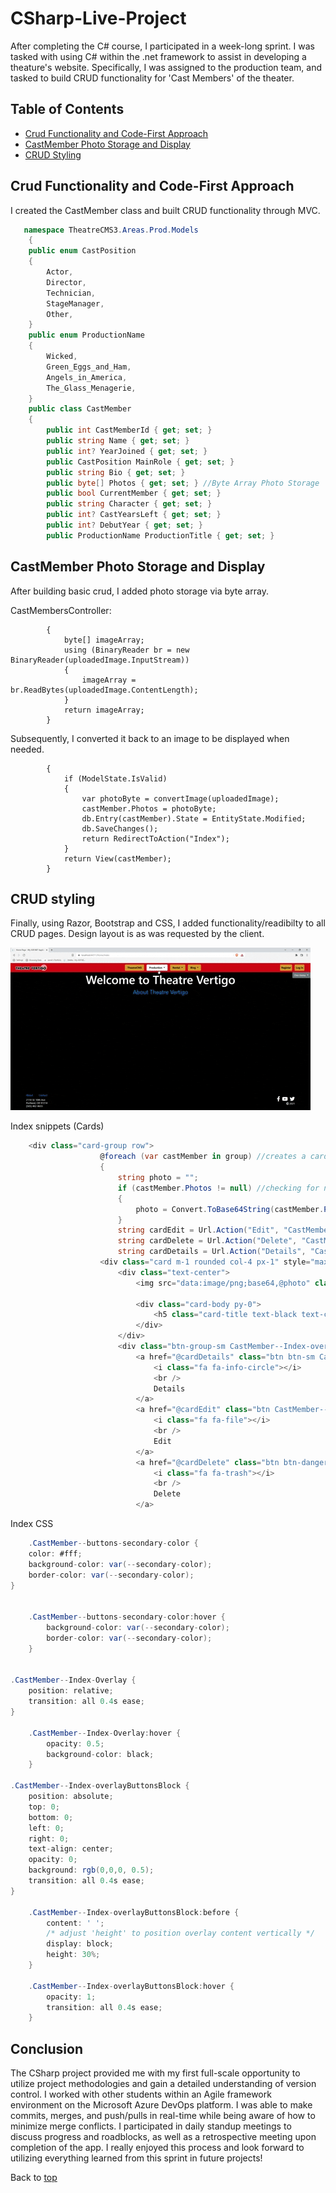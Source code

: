 # CSharp-Live-Project
After completing the C# course, I participated in a week-long sprint. I was tasked with using C# within the .net framework to assist in developing a theature's website. Specifically, I was assigned to the production team, and tasked to build CRUD functionality for 'Cast Members' of the theater. 

## Table of Contents
- [Crud Functionality and Code-First Approach](#Crud-Functionality-and-Code-First-Approach)
- [CastMember Photo Storage and Display](#CastMember-Photo-Storage-and-Display)
- [CRUD Styling](#CRUD-Styling)

## Crud Functionality and Code-First Approach
I created the CastMember class and built CRUD functionality through MVC. 
```cs
   namespace TheatreCMS3.Areas.Prod.Models
    {
    public enum CastPosition
    {
        Actor,
        Director,
        Technician,
        StageManager,
        Other,
    }
    public enum ProductionName
    {
        Wicked,
        Green_Eggs_and_Ham,
        Angels_in_America,
        The_Glass_Menagerie,
    }
    public class CastMember
    {
        public int CastMemberId { get; set; }
        public string Name { get; set; }
        public int? YearJoined { get; set; }
        public CastPosition MainRole { get; set; }
        public string Bio { get; set; }
        public byte[] Photos { get; set; } //Byte Array Photo Storage
        public bool CurrentMember { get; set; }
        public string Character { get; set; }
        public int? CastYearsLeft { get; set; }
        public int? DebutYear { get; set; }
        public ProductionName ProductionTitle { get; set; }
```



## CastMember Photo Storage and Display
After building basic crud, I added photo storage via byte array.

CastMembersController:
```public byte[] convertImage(HttpPostedFileBase uploadedImage)
        {
            byte[] imageArray;
            using (BinaryReader br = new BinaryReader(uploadedImage.InputStream))
            {
                imageArray = br.ReadBytes(uploadedImage.ContentLength);
            }
            return imageArray;
        }
```


Subsequently, I converted it back to an image to be displayed when needed.
```public ActionResult Edit([Bind(Include = "CastMemberId,Name,YearJoined,MainRole,Bio,CurrentMember,Character,CastYearLeft,DebutYear,Photos,ProductionTitle")] CastMember castMember, HttpPostedFileBase uploadedImage)
        {
            if (ModelState.IsValid)
            {
                var photoByte = convertImage(uploadedImage);
                castMember.Photos = photoByte;
                db.Entry(castMember).State = EntityState.Modified;
                db.SaveChanges();
                return RedirectToAction("Index");
            }
            return View(castMember);
        }
```

## CRUD styling
Finally, using Razor, Bootstrap and CSS, I added functionality/readibilty to all CRUD pages. Design layout is as was requested by the client.

![Index](/videos/giphy.gif)

Index snippets (Cards)
```cs
    <div class="card-group row">
                    @foreach (var castMember in group) //creates a card from each model and 'group'(s) them by 'ProductionTitle'
                    {
                        string photo = "";
                        if (castMember.Photos != null) //checking for null
                        {
                            photo = Convert.ToBase64String(castMember.Photos);
                        }
                        string cardEdit = Url.Action("Edit", "CastMembers", new { id = castMember.CastMemberId });
                        string cardDelete = Url.Action("Delete", "CastMembers", new { id = castMember.CastMemberId });
                        string cardDetails = Url.Action("Details", "CastMembers", new { id = castMember.CastMemberId });
                    <div class="card m-1 rounded col-4 px-1" style="max-width:13rem; width: auto;">
                        <div class="text-center">
                            <img src="data:image/png;base64,@photo" class="rounded card-img-top CastMember--Index-Overlay" alt="...">

                            <div class="card-body py-0">
                                <h5 class="card-title text-black text-center pt-1" style="max-width:100%;">@Html.DisplayFor(modelItem => castMember.Name)</h5>
                            </div>
                        </div>
                        <div class="btn-group-sm CastMember--Index-overlayButtonsBlock">
                            <a href="@cardDetails" class="btn btn-sm CastMember--buttons-secondary-color">
                                <i class="fa fa-info-circle"></i>
                                <br />
                                Details
                            </a>
                            <a href="@cardEdit" class="btn CastMember--buttons-secondary-color">
                                <i class="fa fa-file"></i>
                                <br />
                                Edit
                            </a>
                            <a href="@cardDelete" class="btn btn-danger">
                                <i class="fa fa-trash"></i>
                                <br />
                                Delete
                            </a>
```
Index CSS
```cs
    .CastMember--buttons-secondary-color {
    color: #fff;
    background-color: var(--secondary-color);
    border-color: var(--secondary-color);
}


    .CastMember--buttons-secondary-color:hover {
        background-color: var(--secondary-color);
        border-color: var(--secondary-color);
    }


.CastMember--Index-Overlay {
    position: relative;
    transition: all 0.4s ease;
}

    .CastMember--Index-Overlay:hover {
        opacity: 0.5;
        background-color: black;
    }

.CastMember--Index-overlayButtonsBlock {
    position: absolute;
    top: 0;
    bottom: 0;
    left: 0;
    right: 0;
    text-align: center;
    opacity: 0;
    background: rgb(0,0,0, 0.5);
    transition: all 0.4s ease;
}

    .CastMember--Index-overlayButtonsBlock:before {
        content: ' ';
        /* adjust 'height' to position overlay content vertically */
        display: block;
        height: 30%;
    }

    .CastMember--Index-overlayButtonsBlock:hover {
        opacity: 1;
        transition: all 0.4s ease;
    }

```

## Conclusion
The CSharp project provided me with my first full-scale opportunity to utilize project methodologies and gain a detailed understanding of version control. I worked with other students within an Agile framework environment on the Microsoft Azure DevOps platform. I was able to make commits, merges, and push/pulls in real-time while being aware of how to minimize merge conflicts. I participated in daily standup meetings to discuss progress and roadblocks, as well as a retrospective meeting upon completion of the app. I really enjoyed this process and look forward to utilizing everything learned from this sprint in future projects!

Back to [top](#CSharp-Live-Project)
